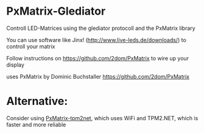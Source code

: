 # PxMatrix-Glediator


Controll LED-Matrices using the glediator protocoll and the PxMatrix library

You can use software like Jinx! (http://www.live-leds.de/downloads/) to controll your matrix

Follow instructions on https://github.com/2dom/PxMatrix to wire up your display

uses PxMatrix by Dominic Buchstaller
https://github.com/2dom/PxMatrix

# Alternative:

Consider using [PxMatrix-tpm2net](https://github.com/Loewe111/PxMatrix-tpm2net), which uses WiFi and TPM2.NET, which is faster and more reliable
